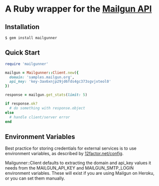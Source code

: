 A Ruby wrapper for the [Mailgun API](http://documentation.mailgun.net/api_reference.html)
=========================================================================================


Installation
------------

    $ gem install mailgunner


Quick Start
-----------

```ruby
require 'mailgunner'

mailgun = Mailgunner::Client.new({
  domain: 'samples.mailgun.org',
  api_key: 'key-3ax6xnjp29jd6fds4gc373sgvjxteol0'
})

response = mailgun.get_stats(limit: 5)

if response.ok?
  # do something with response.object
else
  # handle client/server error
end
```


Environment Variables
---------------------

Best practice for storing credentials for external services is to use environment
variables, as described by [12factor.net/config](http://www.12factor.net/config).

Mailgunner::Client defaults to extracting the domain and api_key values it needs
from the MAILGUN_API_KEY and MAILGUN_SMTP_LOGIN environment variables. These will
exist if you are using Mailgun on Heroku, or you can set them manually.

